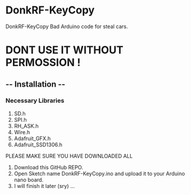 # DonkRF-KeyCopy
DonkRF-KeyCopy Bad Arduino code for steal cars.
# DONT USE IT WITHOUT PERMOSSION !

## -- Installation --
### Necessary Libraries

1. SD.h
2. SPI.h
3. RH_ASK.h
4. Wire.h
5. Adafruit_GFX.h
6. Adafruit_SSD1306.h

PLEASE MAKE SURE YOU HAVE DOWNLOADED ALL


1. Download this GitHub REPO.
2. Open Sketch name DonkRF-KeyCopy.ino and upload it to your Arduino nano board.
3. I will finish it later (sry) ...
